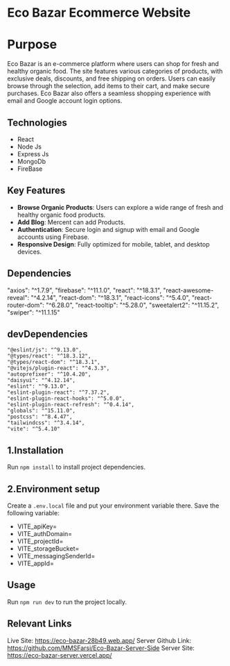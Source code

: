 # Eco Bazar Ecommerce Website

# Purpose
Eco Bazar is an e-commerce platform where users can shop for fresh and healthy organic food. The site features various categories of products, with exclusive deals, discounts, and free shipping on orders. Users can easily browse through the selection, add items to their cart, and make secure purchases. Eco Bazar also offers a seamless shopping experience with email and Google account login options.



## Technologies
- React
- Node Js
- Express Js
- MongoDb
- FireBase


## Key Features

- **Browse Organic Products**: Users can explore a wide range of fresh and healthy organic food products.
- **Add Blog**: Mercent can add Products.
- **Authentication**: Secure login and signup with email and Google accounts using Firebase.
- **Responsive Design**: Fully optimized for mobile, tablet, and desktop devices.


## Dependencies
   "axios": "^1.7.9",
    "firebase": "^11.1.0",
    "react": "^18.3.1",
    "react-awesome-reveal": "^4.2.14",
    "react-dom": "^18.3.1",
    "react-icons": "^5.4.0",
    "react-router-dom": "^6.28.0",
    "react-tooltip": "^5.28.0",
    "sweetalert2": "^11.15.2",
    "swiper": "^11.1.15"
## devDependencies
    "@eslint/js": "^9.13.0",
    "@types/react": "^18.3.12",
    "@types/react-dom": "^18.3.1",
    "@vitejs/plugin-react": "^4.3.3",
    "autoprefixer": "^10.4.20",
    "daisyui": "^4.12.14",
    "eslint": "^9.13.0",
    "eslint-plugin-react": "^7.37.2",
    "eslint-plugin-react-hooks": "^5.0.0",
    "eslint-plugin-react-refresh": "^0.4.14",
    "globals": "^15.11.0",
    "postcss": "^8.4.47",
    "tailwindcss": "^3.4.14",
    "vite": "^5.4.10"

## 1.Installation

Run `npm install` to install project dependencies.

## 2.Environment setup

Create a `.env.local` file and put your environment variable there. Save the following variable:

- VITE_apiKey=
- VITE_authDomain=
- VITE_projectId=
- VITE_storageBucket=
- VITE_messagingSenderId=
- VITE_appId=


## Usage

Run `npm run dev` to run the project locally.    

## Relevant Links
Live Site: https://eco-bazar-28b49.web.app/
Server Github Link: https://github.com/MMSFarsi/Eco-Bazar-Server-Side
Server Site: https://eco-bazar-server.vercel.app/
